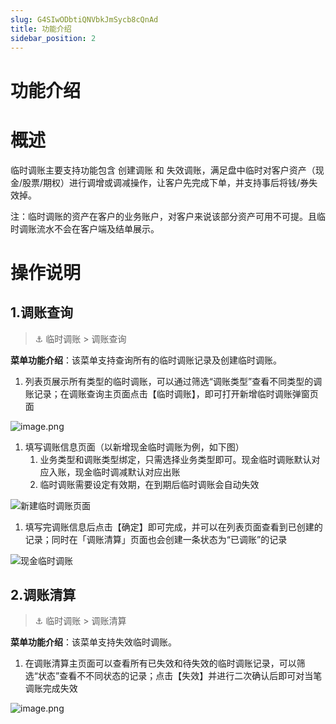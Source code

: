 ```yaml
---
slug: G4SIwODbtiQNVbkJmSycb8cQnAd
title: 功能介绍
sidebar_position: 2
---
```



# 功能介绍


# 概述


临时调账主要支持功能包含 创建调账 和 失效调账，满足盘中临时对客户资产（现金/股票/期权）进行调增或调减操作，让客户先完成下单，并支持事后将钱/券失效掉。


注：临时调账的资产在客户的业务账户，对客户来说该部分资产可用不可提。且临时调账流水不会在客户端及结单展示。


# 操作说明


## 1.调账查询


> ⚓ 临时调账  > 调账查询


**菜单功能介绍**：该菜单支持查询所有的临时调账记录及创建临时调账。

1. 列表页展示所有类型的临时调账，可以通过筛选“调账类型”查看不同类型的调账记录；在调账查询主页面点击【临时调账】，即可打开新增临时调账弹窗页面

![image.png](/assets/1b56107aa93c32a1b5ff4d937013879a.png)

1. 填写调账信息页面（以新增现金临时调账为例，如下图）
    1. 业务类型和调账类型绑定，只需选择业务类型即可。现金临时调账默认对应入账，现金临时调减默认对应出账
    2. 临时调账需要设定有效期，在到期后临时调账会自动失效

![新建临时调账页面](/assets/6c10a7d4b101a2d35b0c714a0fdb2c5a.png)

1. 填写完调账信息后点击【确定】即可完成，并可以在列表页面查看到已创建的记录；同时在「调账清算」页面也会创建一条状态为“已调账”的记录

![现金临时调账](/assets/cf395d103bc842d737ac589d2e679931.png)


## 2.调账清算


> ⚓ 临时调账  > 调账清算


**菜单功能介绍**：该菜单支持失效临时调账。

1. 在调账清算主页面可以查看所有已失效和待失效的临时调账记录，可以筛选“状态”查看不不同状态的记录；点击【失效】并进行二次确认后即可对当笔调账完成失效

![image.png](/assets/abb06ffcbc7241d0bad45d38daad482b.png)


